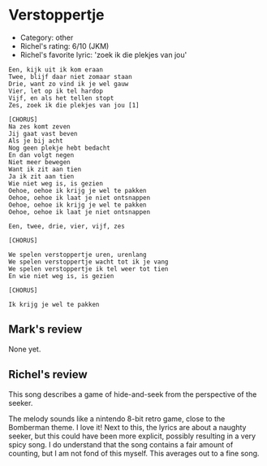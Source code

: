 # Verstoppertje

 * Category: other
 * Richel's rating: 6/10 (JKM)
 * Richel's favorite lyric: 'zoek ik die plekjes van jou'

```
Een, kijk uit ik kom eraan
Twee, blijf daar niet zomaar staan
Drie, want zo vind ik je wel gauw
Vier, let op ik tel hardop
Vijf, en als het tellen stopt
Zes, zoek ik die plekjes van jou [1]

[CHORUS]
Na zes komt zeven
Jij gaat vast beven
Als je bij acht
Nog geen plekje hebt bedacht
En dan volgt negen
Niet meer bewegen
Want ik zit aan tien
Ja ik zit aan tien
Wie niet weg is, is gezien
Oehoe, oehoe ik krijg je wel te pakken
Oehoe, oehoe ik laat je niet ontsnappen
Oehoe, oehoe ik krijg je wel te pakken
Oehoe, oehoe ik laat je niet ontsnappen

Een, twee, drie, vier, vijf, zes

[CHORUS]

We spelen verstoppertje uren, urenlang
We spelen verstoppertje wacht tot ik je vang
We spelen verstoppertje ik tel weer tot tien
En wie niet weg is, is gezien

[CHORUS]

Ik krijg je wel te pakken 
```

## Mark's review

None yet.

## Richel's review

This song describes a game of hide-and-seek from the perspective of the seeker.

The melody sounds like a nintendo 8-bit retro game, close to the Bomberman theme. I love it!
Next to this, the lyrics are about a naughty seeker, but this could have been more explicit,
possibly resulting in a very spicy song. I do understand that the song contains a fair amount of
counting, but I am not fond of this myself. This averages out to a fine song.
